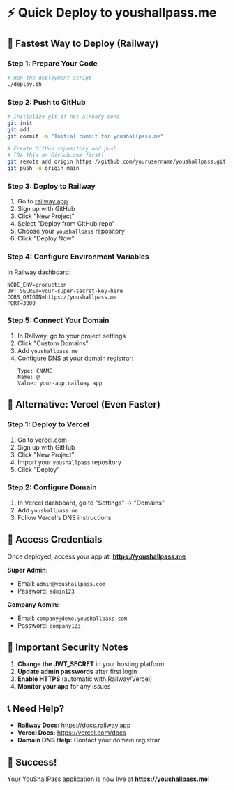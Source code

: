 # ⚡ Quick Deploy to youshallpass.me

## 🚀 Fastest Way to Deploy (Railway)

### Step 1: Prepare Your Code
```bash
# Run the deployment script
./deploy.sh
```

### Step 2: Push to GitHub
```bash
# Initialize git if not already done
git init
git add .
git commit -m "Initial commit for youshallpass.me"

# Create GitHub repository and push
# (Do this on GitHub.com first)
git remote add origin https://github.com/yourusername/youshallpass.git
git push -u origin main
```

### Step 3: Deploy to Railway
1. Go to [railway.app](https://railway.app)
2. Sign up with GitHub
3. Click "New Project"
4. Select "Deploy from GitHub repo"
5. Choose your `youshallpass` repository
6. Click "Deploy Now"

### Step 4: Configure Environment Variables
In Railway dashboard:
```
NODE_ENV=production
JWT_SECRET=your-super-secret-key-here
CORS_ORIGIN=https://youshallpass.me
PORT=3000
```

### Step 5: Connect Your Domain
1. In Railway, go to your project settings
2. Click "Custom Domains"
3. Add `youshallpass.me`
4. Configure DNS at your domain registrar:
   ```
   Type: CNAME
   Name: @
   Value: your-app.railway.app
   ```

## 🎯 Alternative: Vercel (Even Faster)

### Step 1: Deploy to Vercel
1. Go to [vercel.com](https://vercel.com)
2. Sign up with GitHub
3. Click "New Project"
4. Import your `youshallpass` repository
5. Click "Deploy"

### Step 2: Configure Domain
1. In Vercel dashboard, go to "Settings" → "Domains"
2. Add `youshallpass.me`
3. Follow Vercel's DNS instructions

## 🔑 Access Credentials

Once deployed, access your app at: **https://youshallpass.me**

**Super Admin:**
- Email: `admin@youshallpass.com`
- Password: `admin123`

**Company Admin:**
- Email: `company@demo.youshallpass.com`
- Password: `company123`

## 🚨 Important Security Notes

1. **Change the JWT_SECRET** in your hosting platform
2. **Update admin passwords** after first login
3. **Enable HTTPS** (automatic with Railway/Vercel)
4. **Monitor your app** for any issues

## 📞 Need Help?

- **Railway Docs:** https://docs.railway.app
- **Vercel Docs:** https://vercel.com/docs
- **Domain DNS Help:** Contact your domain registrar

## 🎉 Success!

Your YouShallPass application is now live at **https://youshallpass.me**! 